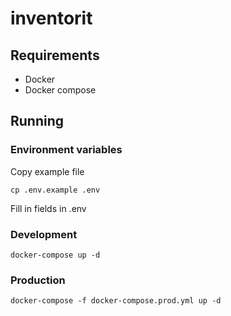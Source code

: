 # inventorit

## Requirements

* Docker
* Docker compose

## Running

### Environment variables

Copy example file

```
cp .env.example .env
```

Fill in fields in .env

### Development

```
docker-compose up -d
```

### Production

```
docker-compose -f docker-compose.prod.yml up -d
```
